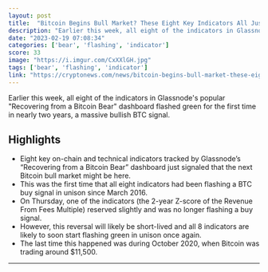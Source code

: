 ```yaml
---
layout: post
title:  "Bitcoin Begins Bull Market? These Eight Key Indicators All Just Turned Green for the First Time Since Early 2021"
description: "Earlier this week, all eight of the indicators in Glassnode's popular \"Recovering from a Bitcoin Bear\" dashboard flashed green for the first time in nearly two years, a massive bullish BTC signal."
date: "2023-02-19 07:08:34"
categories: ['bear', 'flashing', 'indicator']
score: 33
image: "https://i.imgur.com/CxXXlGH.jpg"
tags: ['bear', 'flashing', 'indicator']
link: "https://cryptonews.com/news/bitcoin-begins-bull-market-these-eight-key-indicators-all-just-turned-green-for-first-time-since-early-2021.htm"
---
```


Earlier this week, all eight of the indicators in Glassnode's popular \"Recovering from a Bitcoin Bear\" dashboard flashed green for the first time in nearly two years, a massive bullish BTC signal.

## Highlights

- Eight key on-chain and technical indicators tracked by Glassnode’s “Recovering from a Bitcoin Bear” dashboard just signaled that the next Bitcoin bull market might be here.
- This was the first time that all eight indicators had been flashing a BTC buy signal in unison since March 2016.
- On Thursday, one of the indicators (the 2-year Z-score of the Revenue From Fees Multiple) reserved slightly and was no longer flashing a buy signal.
- However, this reversal will likely be short-lived and all 8 indicators are likely to soon start flashing green in unison once again.
- The last time this happened was during October 2020, when Bitcoin was trading around $11,500.

---
